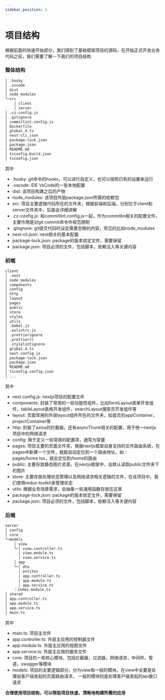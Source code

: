 ```yaml
---
sidebar_position: 3
---
```


# 项目结构

根据前面的快速开始部分，我们得到了基础框架项目的源码，在开始正式开发业务代码之前，我们需要了解一下我们的项目结构

### 整体结构

```bash
│ .husky
│ .vscode
│ dist
│ node_modules
└─src
    │ client
    │ server
│ .cz-config.js
│ .gitignore
│ commitlint.config.js
│ Dockerfile
│ global.d.ts
│ nest-cli.json
│ package-lock.json
│ package.json
│ README.md
│ tsconfig.build.json
│ tsconfig.json
```

其中   
- .husky: git命令的hooks，可以进行自定义，也可以按照已有的设置来运行
- .vscode: IDE VsCode的一些本地配置
- dist: 该项目构建之后的产物
- node_modules: 该项目外层package.json所需的依赖包
- src: 项目主要逻辑代码所在的文件夹，根据前端和后端，分别位于client和server文件夹中，后面会详细讲解
- .cz-config.js: 和commitlint.config.js一起，作为commitlin相关的配置文件，主要作用是对git commit命令作规范限制
- .gitignore: git提交代码时设定需要忽略的内容，常见的比如node_modules
- nest-cli.json: nest相关的基本配置
- package-lock.json: package的版本锁定文件，需要保留
- package.json: 项目必须的文件，包括脚本，依赖注入等关键内容

### 前端

```bash
client
│ .next
│ node_modules
│ components
│ config
│ http
│ layout
│ pages
│ public
│ store
│ styles
│ utils
│ .babel.js
│ .eslintrc.js
│ .prettierignore
│ .prettierrc
│ .stylelintignore
│ global.d.ts
│ next.config.js
│ package-lock.json
│ package.json
│ README.md
│ tsconfig.config.json
│ ...
```

其中   
- next.config.js: nextjs项目的配置文件
- components: 封装了常用的一些功能性组件，比如formLayout表单开发组件，tableLayout表格开发组件，searchLayout搜索页开发组件等
- layout: 页面常用的外层layout组件所在的文件夹，如首页的appContainer，projectContainer等
- http: 封装了axios的拦截器，还有asyncThunk相关的配置，用于统一nextjs项目中的网络请求
- config: 用于定义一些常用的配置项，通常为常量
- pages: 项目主要的页面文件夹，根据nextjs框架自身支持的文件路由系统，在pages中新建一个文件，就能自动定位到一个路由地址，如：pages/home.tsx，就会定位到/home的路由
- public: 主要存放静态图片资源，在nextjs框架中，会默认读取public文件夹下的图片
- store: 主要存放处理状态管理以及网络请求相关逻辑的文件，在该项目中，我们使用redux-toolkit来管理状态
- utils: 根据业务场景需求，会抽象一些通用函数存放在这里
- package-lock.json: package的版本锁定文件，需要保留
- package.json: 项目必须的文件，包括脚本，依赖注入等关键内容

### 后端

```bash
server
│ config
│ core
└─models
    │ view
    └─│ view.controller.ts
      │ view.module.ts
      │ view.service.ts
    │ app
    └─│ dto
      │ entites
      │ app.controller.ts
      │ app.module.ts
      │ app.service.ts
    ｜index.module.ts
│ shared
│ app.controller.ts
│ app.module.ts
│ app.service.ts
│ main.ts

```

其中 
- main.ts: 项目主文件  
- app.controller.ts: 外层主应用的控制器文件
- app.module.ts: 外层主应用的视图文件
- app.service.ts: 外层主应用的服务文件
- core: 项目的一些核心模块，包括拦截器，过滤器，网络请求，中间件，管道，swagger等模块
- models: 项目的主要逻辑部分，分为view和一般的模块，在view中主要是处理由客户端发起的页面路由请求，
一般的模块则是处理客户端发起的api接口请求


**合理使用项目结构，可以帮助项目快速，清晰地构建所需的应用**
